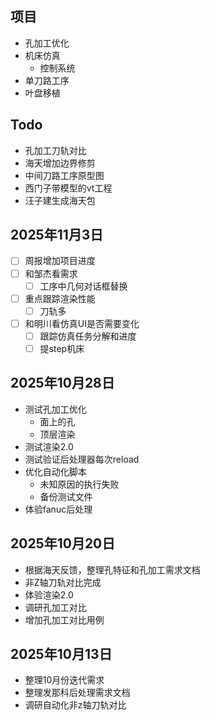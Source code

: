 
## 项目
- 孔加工优化
- 机床仿真
	- 控制系统
- 单刀路工序
- 叶盘移植

## Todo
- 孔加工刀轨对比
- 海天增加边界修剪
- 中间刀路工序原型图
- 西门子带模型的vt工程
- 汪子建生成海天包

## 2025年11月3日
- [ ] 周报增加项目进度
- [ ] 和邹杰看需求
	- [ ] 工序中几何对话框替换
- [ ] 重点跟踪渲染性能
	- [ ] 刀轨多
- [ ] 和明川看仿真UI是否需要变化
	- [ ] 跟踪仿真任务分解和进度
	- [ ] 提step机床

## 2025年10月28日
- 测试孔加工优化
	- 面上的孔
	- 顶层渲染
- 测试渲染2.0
- 测试验证后处理器每次reload
- 优化自动化脚本
	- 未知原因的执行失败
	- 备份测试文件
- 体验fanuc后处理

## 2025年10月20日
- 根据海天反馈，整理孔特征和孔加工需求文档
- 非Z轴刀轨对比完成
- 体验渲染2.0
- 调研孔加工对比
- 增加孔加工对比用例

## 2025年10月13日
- 整理10月份迭代需求
- 整理发那科后处理需求文档
- 调研自动化非z轴刀轨对比